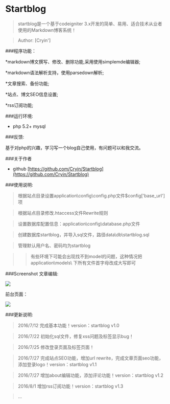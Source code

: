 # Startblog

>startblog是一个基于codeigniter 3.x开发的简单、易用、适合技术从业者使用的Markdown博客系统！

>Author: [Cryin']

###程序功能：

*markdown博文撰写、修改、删除功能,采用使用simplemde编辑器;

*markdown语法解析支持，使用parsedown解析;

*文章搜索、备份功能;

*站点、博文SEO信息设置;

*rss订阅功能;

###运行环境:
* php 5.2+  mysql

###反馈:

基于对php的兴趣，学习写一个blog自己使用，有问题可以和我交流。

###关于作者

* github [https://github.com/Cryin/Startblog](https://github.com/Cryin/Startblog)

###使用说明:

>根据站点目录设置application\config\config.php文件$config['base_url']项

>根据站点目录修改.htaccess文件Rewrite规则

>设置数据库配置信息：application\config\database.php文件

>创建数据库startblog，并导入sql文件，路径data\db\startblog.sql

>管理默认用户名、密码均为startblog

>>有些环境下可能会出现找不到model的问题，这种情况把application\models\ 下所有文件首字母改成大写即可

###Screenshot
文章编辑:

![](http://i4.piimg.com/567571/2593ba39f83e00d1.png)

前台页面：

![](http://i4.piimg.com/567571/259bca5d799ea672.png)

###更新说明:

>2016/7/12 完成基本功能！version：startblog v1.0

>2016/7/22 初始化sql文件，修复xss问题及标签显示bug！

>2016/7/25 修改登录页面及标签页面！

>2016/7/27 完成站点SEO功能，增加url rewrite，完成文章页面seo功能，添加登录logo！version：startblog v1.1

>2016/7/27 增加about编辑功能，添加评论功能！version：startblog v1.2

>2016/8/1  增加rss订阅功能！version：startblog v1.3

>...
